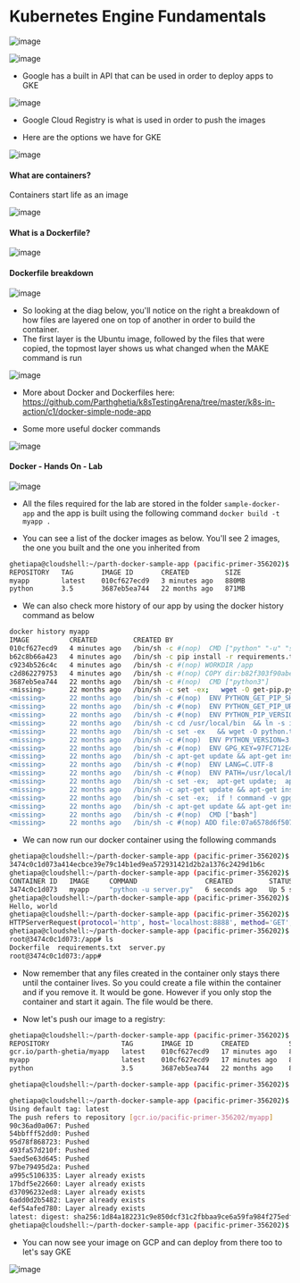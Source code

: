 # Kubernetes Engine Fundamentals

![image](https://user-images.githubusercontent.com/43883264/179424824-5db91f95-c4ae-448e-b5de-5faaca1040ce.png)

![image](https://user-images.githubusercontent.com/43883264/179424831-bda134ae-c51c-4a12-888c-54fff6fbb450.png)

- Google has a built in API that can be used in order to deploy apps to GKE

![image](https://user-images.githubusercontent.com/43883264/179424899-4b225c59-6120-464b-afee-357ef235e7fb.png)

- Google Cloud Registry is what is used in order to push the images

- Here are the options we have for GKE

![image](https://user-images.githubusercontent.com/43883264/179424974-56263a64-fd6b-408b-888a-998afdb49ca4.png)

#### What are containers?

Containers start life as an image

![image](https://user-images.githubusercontent.com/43883264/180853793-1b9964dc-bc36-4f84-9471-e0ebb643f4db.png)

#### What is a Dockerfile?

![image](https://user-images.githubusercontent.com/43883264/180854072-63b6fcf4-9564-4cc9-8f10-589c74293dbb.png)

#### Dockerfile breakdown

![image](https://user-images.githubusercontent.com/43883264/180854209-10855be4-68ac-4f12-b5d4-fb8787f69cdf.png)

- So looking at the diag below, you'll notice on the right a breakdown of how files are layered one on top of another in order to build the container.
- The first layer is the Ubuntu image, followed by the files that were copied, the topmost layer shows us what changed when the MAKE command is run

![image](https://user-images.githubusercontent.com/43883264/180854619-62575a48-5dc6-480e-bae0-74dd95fb0b8b.png)

- More about Docker and Dockerfiles here: https://github.com/Parthghetia/k8sTestingArena/tree/master/k8s-in-action/c1/docker-simple-node-app

- Some more useful docker commands

![image](https://user-images.githubusercontent.com/43883264/180855477-ce1bc2f0-b704-469c-be92-7abd1ce23fc1.png)

#### Docker - Hands On - Lab

![image](https://user-images.githubusercontent.com/43883264/180855659-f35cae39-a024-47e7-8372-fdd9af2237fe.png)

- All the files required for the lab are stored in the folder `sample-docker-app` and the app is built using the following command `docker build -t myapp .`

- You can see a list of the docker images as below. You'll see 2 images, the one you built and the one you inherited from

```bash
ghetiapa@cloudshell:~/parth-docker-sample-app (pacific-primer-356202)$ docker images
REPOSITORY   TAG       IMAGE ID       CREATED         SIZE
myapp        latest    010cf627ecd9   3 minutes ago   880MB
python       3.5       3687eb5ea744   22 months ago   871MB
```

- We can also check more history of our app by using the docker history command as below

```bash 
docker history myapp
IMAGE          CREATED         CREATED BY                                      SIZE      COMMENT
010cf627ecd9   4 minutes ago   /bin/sh -c #(nop)  CMD ["python" "-u" "serve…   0B
b62c8b66a423   4 minutes ago   /bin/sh -c pip install -r requirements.txt      9.07MB
c9234b526c4c   4 minutes ago   /bin/sh -c #(nop) WORKDIR /app                  0B
c2d862279753   4 minutes ago   /bin/sh -c #(nop) COPY dir:b82f303f90abe12bf…   499B
3687eb5ea744   22 months ago   /bin/sh -c #(nop)  CMD ["python3"]              0B
<missing>      22 months ago   /bin/sh -c set -ex;   wget -O get-pip.py "$P…   7.24MB
<missing>      22 months ago   /bin/sh -c #(nop)  ENV PYTHON_GET_PIP_SHA256…   0B
<missing>      22 months ago   /bin/sh -c #(nop)  ENV PYTHON_GET_PIP_URL=ht…   0B
<missing>      22 months ago   /bin/sh -c #(nop)  ENV PYTHON_PIP_VERSION=20…   0B
<missing>      22 months ago   /bin/sh -c cd /usr/local/bin  && ln -s idle3…   32B
<missing>      22 months ago   /bin/sh -c set -ex   && wget -O python.tar.x…   42.3MB
<missing>      22 months ago   /bin/sh -c #(nop)  ENV PYTHON_VERSION=3.5.10    0B
<missing>      22 months ago   /bin/sh -c #(nop)  ENV GPG_KEY=97FC712E4C024…   0B
<missing>      22 months ago   /bin/sh -c apt-get update && apt-get install…   17.9MB
<missing>      22 months ago   /bin/sh -c #(nop)  ENV LANG=C.UTF-8             0B
<missing>      22 months ago   /bin/sh -c #(nop)  ENV PATH=/usr/local/bin:/…   0B
<missing>      22 months ago   /bin/sh -c set -ex;  apt-get update;  apt-ge…   510MB
<missing>      22 months ago   /bin/sh -c apt-get update && apt-get install…   146MB
<missing>      22 months ago   /bin/sh -c set -ex;  if ! command -v gpg > /…   17.5MB
<missing>      22 months ago   /bin/sh -c apt-get update && apt-get install…   16.5MB
<missing>      22 months ago   /bin/sh -c #(nop)  CMD ["bash"]                 0B
<missing>      22 months ago   /bin/sh -c #(nop) ADD file:07a6578d6f507bd9c…   114MB
```

- We can now run our docker container using the following commands

```bash
ghetiapa@cloudshell:~/parth-docker-sample-app (pacific-primer-356202)$ docker run -d -p 8888:8888 myapp
3474c0c1d073a414ecbce39e79c14b1ed9ea572931421d2b2a1376c2429d1b6c
ghetiapa@cloudshell:~/parth-docker-sample-app (pacific-primer-356202)$ docker ps
CONTAINER ID   IMAGE     COMMAND                 CREATED         STATUS         PORTS                    NAMES
3474c0c1d073   myapp     "python -u server.py"   6 seconds ago   Up 5 seconds   0.0.0.0:8888->8888/tcp   vibrant_bohr
ghetiapa@cloudshell:~/parth-docker-sample-app (pacific-primer-356202)$ curl http://localhost:8888
Hello, world
ghetiapa@cloudshell:~/parth-docker-sample-app (pacific-primer-356202)$ docker logs vibrant_bohr
HTTPServerRequest(protocol='http', host='localhost:8888', method='GET', uri='/', version='HTTP/1.1', remote_ip='172.18.0.1'
ghetiapa@cloudshell:~/parth-docker-sample-app (pacific-primer-356202)$ docker exec -it vibrant_bohr /bin/bash
root@3474c0c1d073:/app# ls
Dockerfile  requirements.txt  server.py
root@3474c0c1d073:/app#

```
- Now remember that any files created in the container only stays there until the container lives. So you could create a file within the container and if you remove it. It would be gone. However if you only stop the container and start it again. The file would be there.

- Now let's push our image to a registry:

```bash
ghetiapa@cloudshell:~/parth-docker-sample-app (pacific-primer-356202)$ docker images
REPOSITORY                  TAG       IMAGE ID       CREATED          SIZE
gcr.io/parth-ghetia/myapp   latest    010cf627ecd9   17 minutes ago   880MB
myapp                       latest    010cf627ecd9   17 minutes ago   880MB
python                      3.5       3687eb5ea744   22 months ago    871MB

ghetiapa@cloudshell:~/parth-docker-sample-app (pacific-primer-356202)$ docker tag myapp gcr.io/pacific-primer-356202/myapp

ghetiapa@cloudshell:~/parth-docker-sample-app (pacific-primer-356202)$ docker push gcr.io/pacific-primer-356202/myapp
Using default tag: latest
The push refers to repository [gcr.io/pacific-primer-356202/myapp]
90c36ad0a067: Pushed
54bbfff52dd0: Pushed
95d78f868723: Pushed
493fa57d210f: Pushed
5aed5e63d645: Pushed
97be79495d2a: Pushed
a995c5106335: Layer already exists
17bdf5e22660: Layer already exists
d37096232ed8: Layer already exists
6add0d2b5482: Layer already exists
4ef54afed780: Layer already exists
latest: digest: sha256:1d84a182231c9e850dcf31c2fbbaa9ce6a59fa984f275edfd8921eff1914d3aa size: 2635
ghetiapa@cloudshell:~/parth-docker-sample-app (pacific-primer-356202)$
```
- You can now see your image on GCP and can deploy from there too to let's say GKE

![image](https://user-images.githubusercontent.com/43883264/180860467-2b97faed-31ee-4487-8ca3-8d9bc4b1e491.png)
